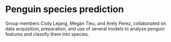 # Penguin species prediction
Group members Cody Lejang, Megan Tieu, and Arely Perez, collaborated on data acquisition, preparation, and use of several models to analyze penguin features and classify them into species.

